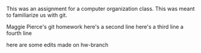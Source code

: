This was an assignment for a computer organization class. This was meant to familiarize us with git. 

Maggie Pierce's git homework 
here's a second line
here's a third line
a fourth line

here are some edits made on hw-branch
